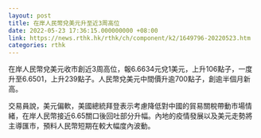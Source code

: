```yaml
---
layout: post
title: 在岸人民幣兌美元升至近3周高位
date: 2022-05-23 17:36:15.000000000 +08:00
link: https://news.rthk.hk/rthk/ch/component/k2/1649796-20220523.htm
categories: rthk
---
```


在岸人民幣兌美元收市創近3周高位，報6.6634元兌1美元，上升106點子，一度升至6.6501，上升239點子。人民幣兌美元中間價升逾700點子，創逾半個月新高。

交易員說，美元偏軟，美國總統拜登表示考慮降低對中國的貿易關稅帶動市場情緒，在岸人民幣接近6.65關口後回吐部分升幅。內地的疫情發展以及美元走勢將主導匯市，預料人民幣短期在較大幅度內波動。
